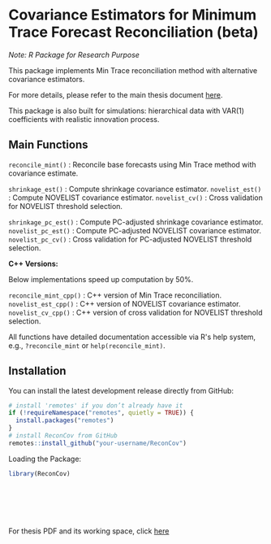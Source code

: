 # Covariance Estimators for Minimum Trace Forecast Reconciliation (beta)
*Note: R Package for Research Purpose*

This package implements Min Trace reconciliation method with alternative covariance estimators.

For more details, please refer to the main thesis document [here](https://github.com/lordtahdus/Recon_Honours_Thesis/blob/master/Honours_thesis_25_VincentSu.pdf).

This package is also built for simulations: hierarchical data with VAR(1) coefficients with realistic innovation process.

## Main Functions

`reconcile_mint()` : Reconcile base forecasts using Min Trace method with covariance estimate.

`shrinkage_est()` : Compute shrinkage covariance estimator.
`novelist_est()` : Compute NOVELIST covariance estimator.
`novelist_cv()` : Cross validation for NOVELIST threshold selection.

`shrinkage_pc_est()` : Compute PC-adjusted shrinkage covariance estimator.
`novelist_pc_est()` : Compute PC-adjusted NOVELIST covariance estimator.
`novelist_pc_cv()` : Cross validation for PC-adjusted NOVELIST threshold selection.

**C++ Versions:**

Below implementations speed up computation by 50%.

`reconcile_mint_cpp()` : C++ version of Min Trace reconciliation.
`novelist_est_cpp()` : C++ version of NOVELIST covariance estimator.
`novelist_cv_cpp()` : C++ version of cross validation for NOVELIST threshold selection.

All functions have detailed documentation accessible via R's help system, e.g., `?reconcile_mint` or `help(reconcile_mint)`.

## Installation

You can install the latest development release directly from GitHub:

```r
# install 'remotes' if you don’t already have it
if (!requireNamespace("remotes", quietly = TRUE)) {
  install.packages("remotes")
}
# install ReconCov from GitHub
remotes::install_github("your-username/ReconCov")
```

Loading the Package:

```r
library(ReconCov)
```


<br> <br> <br> <br>

For thesis PDF and its working space, click [here](https://github.com/lordtahdus/Recon_Honours_Thesis)
